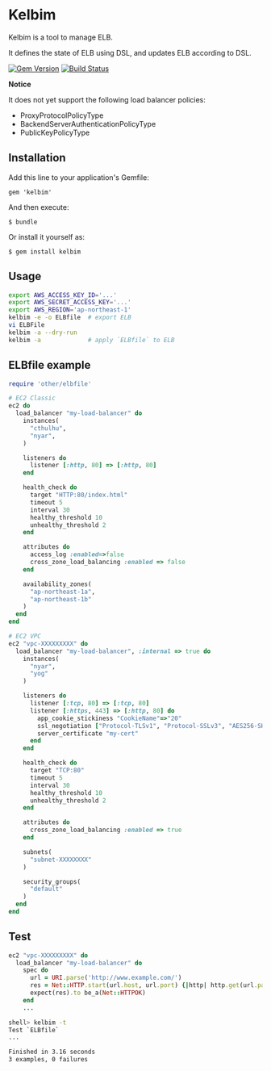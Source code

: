 # Kelbim

Kelbim is a tool to manage ELB.

It defines the state of ELB using DSL, and updates ELB according to DSL.

[![Gem Version](https://badge.fury.io/rb/kelbim.png)](http://badge.fury.io/rb/kelbim)
[![Build Status](https://drone.io/bitbucket.org/winebarrel/kelbim/status.png)](https://drone.io/bitbucket.org/winebarrel/kelbim/latest)

**Notice**

It does not yet support the following load balancer policies:

* ProxyProtocolPolicyType
* BackendServerAuthenticationPolicyType
* PublicKeyPolicyType

## Installation

Add this line to your application's Gemfile:

    gem 'kelbim'

And then execute:

    $ bundle

Or install it yourself as:

    $ gem install kelbim

## Usage

```sh
export AWS_ACCESS_KEY_ID='...'
export AWS_SECRET_ACCESS_KEY='...'
export AWS_REGION='ap-northeast-1'
kelbim -e -o ELBfile  # export ELB
vi ELBFile
kelbim -a --dry-run
kelbim -a             # apply `ELBfile` to ELB
```

## ELBfile example

```ruby
require 'other/elbfile'

# EC2 Classic
ec2 do
  load_balancer "my-load-balancer" do
    instances(
      "cthulhu",
      "nyar",
    )

    listeners do
      listener [:http, 80] => [:http, 80]
    end

    health_check do
      target "HTTP:80/index.html"
      timeout 5
      interval 30
      healthy_threshold 10
      unhealthy_threshold 2
    end

    attributes do
      access_log :enabled=>false
      cross_zone_load_balancing :enabled => false
    end

    availability_zones(
      "ap-northeast-1a",
      "ap-northeast-1b"
    )
  end
end

# EC2 VPC
ec2 "vpc-XXXXXXXXX" do
  load_balancer "my-load-balancer", :internal => true do
    instances(
      "nyar",
      "yog"
    )

    listeners do
      listener [:tcp, 80] => [:tcp, 80]
      listener [:https, 443] => [:http, 80] do
        app_cookie_stickiness "CookieName"=>"20"
        ssl_negotiation ["Protocol-TLSv1", "Protocol-SSLv3", "AES256-SHA", ...]
        server_certificate "my-cert"
      end
    end

    health_check do
      target "TCP:80"
      timeout 5
      interval 30
      healthy_threshold 10
      unhealthy_threshold 2
    end

    attributes do
      cross_zone_load_balancing :enabled => true
    end

    subnets(
      "subnet-XXXXXXXX"
    )

    security_groups(
      "default"
    )
  end
end
```

## Test

```ruby
ec2 "vpc-XXXXXXXXX" do
  load_balancer "my-load-balancer" do
    spec do
      url = URI.parse('http://www.example.com/')
      res = Net::HTTP.start(url.host, url.port) {|http| http.get(url.path) }
      expect(res).to be_a(Net::HTTPOK)
    end
    ...
```

```sh
shell> kelbim -t
Test `ELBfile`
...

Finished in 3.16 seconds
3 examples, 0 failures
```
